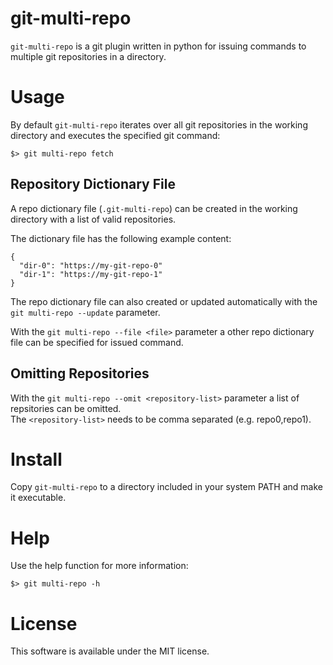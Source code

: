 # git-multi-repo
`git-multi-repo` is a git plugin written in python for issuing commands to multiple git repositories in a directory.

# Usage
By default `git-multi-repo` iterates over all git repositories in the working directory and executes the specified git command:

    $> git multi-repo fetch

## Repository Dictionary File
A repo dictionary file (`.git-multi-repo`) can be created in the working directory with a list of valid repositories.

The dictionary file has the following example content:

    {
      "dir-0": "https://my-git-repo-0"
      "dir-1": "https://my-git-repo-1"
    }

The repo dictionary file can also created or updated automatically with the `git multi-repo --update` parameter.

With the `git multi-repo --file <file>` parameter a other repo dictionary file can be specified for issued command.

## Omitting Repositories
With the `git multi-repo --omit <repository-list>` parameter a list of repsitories can be omitted.<br>The `<repository-list>` needs to be comma separated (e.g. repo0,repo1).

# Install
Copy `git-multi-repo` to a directory included in your system PATH and make it executable.

# Help
Use the help function for more information:

    $> git multi-repo -h

# License
This software is available under the MIT license.
